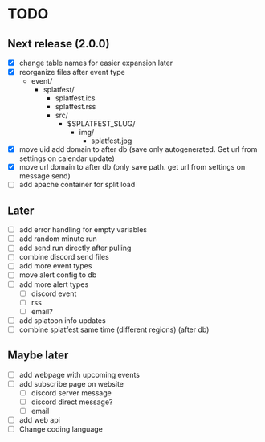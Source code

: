 # TODO

## Next release (2.0.0)
- [x] change table names for easier expansion later
- [x] reorganize files after event type
  - event/
    - splatfest/
      - splatfest.ics
      - splatfest.rss
      - src/
        - $SPLATFEST_SLUG/
          - img/
            - splatfest.jpg
- [x] move uid add domain to after db (save only autogenerated. Get url from settings on calendar update) 
- [x] move url domain to after db (only save path. get url from settings on message send)
- [ ] add apache container for split load

## Later
- [ ] add error handling for empty variables
- [ ] add random minute run
- [ ] add send run directly after pulling
- [ ] combine discord send files
- [ ] add more event types
- [ ] move alert config to db
- [ ] add more alert types
  - [ ] discord event
  - [ ] rss
  - [ ] email?
- [ ] add splatoon info updates
- [ ] combine splatfest same time (different regions) (after db)

## Maybe later
- [ ] add webpage with upcoming events
- [ ] add subscribe page on website
  - [ ] discord server message
  - [ ] discord direct message?
  - [ ] email
- [ ] add web api
- [ ] Change coding language
